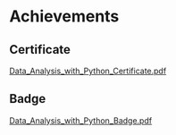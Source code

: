 

# Achievements
## Certificate
[Data_Analysis_with_Python_Certificate.pdf](https://prod-files-secure.s3.us-west-2.amazonaws.com/03e82b26-cccb-4906-bb56-adabcbdc0655/1aa3a050-2338-4a85-85d5-899bad17a31c/Data_Analysis_with_Python_Certificate.pdf?X-Amz-Algorithm=AWS4-HMAC-SHA256&X-Amz-Content-Sha256=UNSIGNED-PAYLOAD&X-Amz-Credential=ASIAZI2LB466RSVGWPYJ%2F20250130%2Fus-west-2%2Fs3%2Faws4_request&X-Amz-Date=20250130T221321Z&X-Amz-Expires=3600&X-Amz-Security-Token=IQoJb3JpZ2luX2VjEKb%2F%2F%2F%2F%2F%2F%2F%2F%2F%2FwEaCXVzLXdlc3QtMiJGMEQCIHvzjScAYSH9T1alIhzLIhwqiPcmpprYL9FC7coeHqw9AiAeEE%2BY%2FP%2Bkn%2FukP0mNm8UlX4BNt50OhaMqv5rsLQ6MEyqIBAiv%2F%2F%2F%2F%2F%2F%2F%2F%2F%2F8BEAAaDDYzNzQyMzE4MzgwNSIMwapfK5Rfa%2Bq4t4mKKtwDcC39c3TL%2Brqs%2B%2B%2BF3Vm9u2enENvoLU7YxYiZtfNpw%2Fg6kj4OJi7Q5t5yz8fvkZphpi6WTePN8sHX8PrSbRC%2FwgLPoJIHmXcmzMejAJ0QLgd523jOp1GG%2BL0IP0%2FFkPFNahs6E%2FYAu1gYa9InUqeB8bllqF6pD%2Bg%2FwjIcgCiEpzpYVYej%2FXG50qW%2Bnq1CX62%2B1YplaV7WzRn4p%2BG%2B9XpJDs86oie2uCQDvqWOWd%2FBsp2Kww1bpBUPwpLlgLYP6hrHmJkaJYViMDBH8E0ERphPT8GBCoF0xRSLVi98ZkgrftAMmr9uDyqbFBDx409PS2VxoKbtgM1fUd1kgY6TeQeK8LYzmbnD8MNOqGgR4pd5eIRJJaTmgPFb%2BoFvbcgCjk2VVxRNiDSreK2%2F2SJTG4Ef4fxvc9%2BwhF3HnPcyAvzZkESf6L8C1KBZDMMQRjZnCG6O44qXuZxyRV2%2FxW1K%2FqfWDURA%2B7Pj4KdSDR2iY4OcFWiqxI%2BhWK72qolCdLsPz%2FHqcr0hZN9pYT7d9tMtJs7jqVbT%2F4qDWuAbZIgycGbfwM2jTfpNGTiF5mQZmbvVNNdDhtQ9SgH3weF6JK8HX0%2FbAgZ6Rjh7qHArsDCikgiMfEcwMmwJsZz8U%2Fa3X7gwu%2BHvvAY6pgHgHepjoRl4bBEtKXfzlZPkx%2FLP6nFQhK1KeTxCvH6yOxydOx0it2jQ5y6GxRQjhVk8Wplp%2FFlosy0ft94FlMZjJ1fsfI37uWp0c%2FA14TScJNQLXD%2FOunWvekn12qxlNUC25vYtOyMobYuFXvCKz9fWMqLA9R7Gb16UXr52JXcjRA%2BQ0OK6uLxc76vxyNRpRqZMIEIrlY5dTvTwW45rK5gmomepR5wq&X-Amz-Signature=57e169923b8ae705f05176886b916b19b084ca6d7fa5d84fbfb0db82e4f080bf&X-Amz-SignedHeaders=host&x-id=GetObject)
## Badge
[Data_Analysis_with_Python_Badge.pdf](https://prod-files-secure.s3.us-west-2.amazonaws.com/03e82b26-cccb-4906-bb56-adabcbdc0655/4fa9bcf8-b584-40dd-8775-c0bfadf6a6f0/Data_Analysis_with_Python_Badge.pdf?X-Amz-Algorithm=AWS4-HMAC-SHA256&X-Amz-Content-Sha256=UNSIGNED-PAYLOAD&X-Amz-Credential=ASIAZI2LB466RSVGWPYJ%2F20250130%2Fus-west-2%2Fs3%2Faws4_request&X-Amz-Date=20250130T221321Z&X-Amz-Expires=3600&X-Amz-Security-Token=IQoJb3JpZ2luX2VjEKb%2F%2F%2F%2F%2F%2F%2F%2F%2F%2FwEaCXVzLXdlc3QtMiJGMEQCIHvzjScAYSH9T1alIhzLIhwqiPcmpprYL9FC7coeHqw9AiAeEE%2BY%2FP%2Bkn%2FukP0mNm8UlX4BNt50OhaMqv5rsLQ6MEyqIBAiv%2F%2F%2F%2F%2F%2F%2F%2F%2F%2F8BEAAaDDYzNzQyMzE4MzgwNSIMwapfK5Rfa%2Bq4t4mKKtwDcC39c3TL%2Brqs%2B%2B%2BF3Vm9u2enENvoLU7YxYiZtfNpw%2Fg6kj4OJi7Q5t5yz8fvkZphpi6WTePN8sHX8PrSbRC%2FwgLPoJIHmXcmzMejAJ0QLgd523jOp1GG%2BL0IP0%2FFkPFNahs6E%2FYAu1gYa9InUqeB8bllqF6pD%2Bg%2FwjIcgCiEpzpYVYej%2FXG50qW%2Bnq1CX62%2B1YplaV7WzRn4p%2BG%2B9XpJDs86oie2uCQDvqWOWd%2FBsp2Kww1bpBUPwpLlgLYP6hrHmJkaJYViMDBH8E0ERphPT8GBCoF0xRSLVi98ZkgrftAMmr9uDyqbFBDx409PS2VxoKbtgM1fUd1kgY6TeQeK8LYzmbnD8MNOqGgR4pd5eIRJJaTmgPFb%2BoFvbcgCjk2VVxRNiDSreK2%2F2SJTG4Ef4fxvc9%2BwhF3HnPcyAvzZkESf6L8C1KBZDMMQRjZnCG6O44qXuZxyRV2%2FxW1K%2FqfWDURA%2B7Pj4KdSDR2iY4OcFWiqxI%2BhWK72qolCdLsPz%2FHqcr0hZN9pYT7d9tMtJs7jqVbT%2F4qDWuAbZIgycGbfwM2jTfpNGTiF5mQZmbvVNNdDhtQ9SgH3weF6JK8HX0%2FbAgZ6Rjh7qHArsDCikgiMfEcwMmwJsZz8U%2Fa3X7gwu%2BHvvAY6pgHgHepjoRl4bBEtKXfzlZPkx%2FLP6nFQhK1KeTxCvH6yOxydOx0it2jQ5y6GxRQjhVk8Wplp%2FFlosy0ft94FlMZjJ1fsfI37uWp0c%2FA14TScJNQLXD%2FOunWvekn12qxlNUC25vYtOyMobYuFXvCKz9fWMqLA9R7Gb16UXr52JXcjRA%2BQ0OK6uLxc76vxyNRpRqZMIEIrlY5dTvTwW45rK5gmomepR5wq&X-Amz-Signature=8233123ce4ade0bbc313030f5cb375fcc9e21a328666a0178c777e97c96d0a71&X-Amz-SignedHeaders=host&x-id=GetObject)
